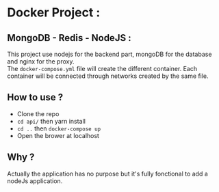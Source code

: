 # Docker Project :

## MongoDB - Redis - NodeJS :

This project use nodejs for the backend part, mongoDB for the database and nginx for the proxy.  
The `docker-compose.yml` file will create the different container. Each container will be connected through networks created by the same file.

## How to use ?
* Clone the repo
* `cd api/` then yarn install
* `cd ..` then `docker-compose up`
* Open the brower at localhost

## Why ?
Actually the application has no purpose but it's fully fonctional to add a nodeJs application.

